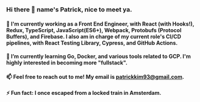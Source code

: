 ### Hi there 👋 name's Patrick, nice to meet ya. 

#### 🔭  I'm currently working as a Front End Engineer, with React (with Hooks!), Redux, TypeScript, JavaScript(ES6+), Webpack, Protobufs (Protocol Buffers), and Firebase. I also am in charge of my current role's CI/CD pipelines, with React Testing Library, Cypress, and GitHub Actions.

#### 🌱 I’m currently learning Go, Docker, and various tools related to GCP. I'm highly interested in becoming more "fullstack". 

#### 📫 Feel free to reach out to me! My email is patrickkim93@gmail.com.

#### ⚡ Fun fact: I once escaped from a locked train in Amsterdam.

<!--
**patrickk/patrickk** is a ✨ _special_ ✨ repository because its `README.md` (this file) appears on your GitHub profile.

Here are some ideas to get you started:

- 🔭 I’m currently working on ...
- 🌱 I’m currently learning ...
- 👯 I’m looking to collaborate on ...
- 🤔 I’m looking for help with ...
- 💬 Ask me about ...
- 📫 How to reach me: ...
- 😄 Pronouns: ...
- ⚡ Fun fact: ...
-->
